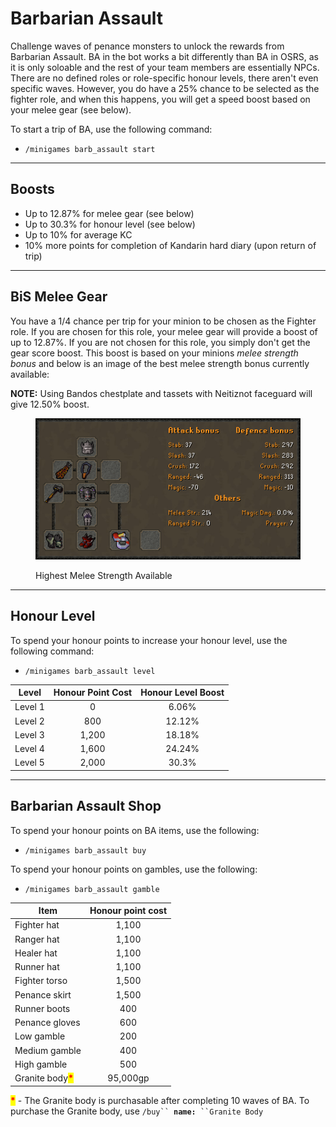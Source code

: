 # Barbarian Assault

Challenge waves of penance monsters to unlock the rewards from Barbarian Assault. BA in the bot works a bit differently than BA in OSRS, as it is only soloable and the rest of your team members are essentially NPCs. There are no defined roles or role-specific honour levels, there aren't even specific waves. However, you do have a 25% chance to be selected as the fighter role, and when this happens, you will get a speed boost based on your melee gear (see below).

To start a trip of BA, use the following command:

* &#x20;`/minigames barb_assault start`

***

## Boosts

* Up to 12.87% for melee gear (see below)
* Up to 30.3% for honour level (see below)
* Up to 10% for average KC
* 10% more points for completion of Kandarin hard diary (upon return of trip)

***

## BiS Melee Gear

You have a 1/4 chance per trip for your minion to be chosen as the Fighter role. If you are chosen for this role, your melee gear will provide a boost of up to 12.87%. If you are not chosen for this role, you simply don't get the gear score boost. This boost is based on your minions _melee strength bonus_ and below is an image of the best melee strength bonus currently available:

**NOTE:** Using Bandos chestplate and tassets with Neitiznot faceguard will give 12.50% boost.

<figure><img src="../.gitbook/assets/Highest_Melee_Str_Sept2023.png" alt=""><figcaption><p>Highest Melee Strength Available</p></figcaption></figure>

***

## **Honour Level**

To spend your honour points to increase your honour level, use the following command:

* `/minigames barb_assault level`

| **Level** | **Honour Point Cost** | **Honour Level Boost** |
| --------- | :-------------------: | :--------------------: |
| Level 1   |           0           |          6.06%         |
| Level 2   |          800          |         12.12%         |
| Level 3   |         1,200         |         18.18%         |
| Level 4   |         1,600         |         24.24%         |
| Level 5   |         2,000         |          30.3%         |

***

## Barbarian Assault Shop

To spend your honour points on BA items, use the following:

* `/minigames barb_assault buy`

To spend your honour points on gambles, use the following:

* `/minigames barb_assault gamble`

| **Item**                                           | **Honour point cost** |
| -------------------------------------------------- | :-------------------: |
| Fighter hat                                        |         1,100         |
| Ranger hat                                         |         1,100         |
| Healer hat                                         |         1,100         |
| Runner hat                                         |         1,100         |
| Fighter torso                                      |         1,500         |
| Penance skirt                                      |         1,500         |
| Runner boots                                       |          400          |
| Penance gloves                                     |          600          |
| Low gamble                                         |          200          |
| Medium gamble                                      |          400          |
| High gamble                                        |          500          |
| Granite body<mark style="color:red;">**\***</mark> |        95,000gp       |

<mark style="color:red;">**\***</mark> - The Granite body is purchasable after completing 10 waves of BA. To purchase the Granite body, use  `/buy`` `**`name:`**` ``Granite Body`
